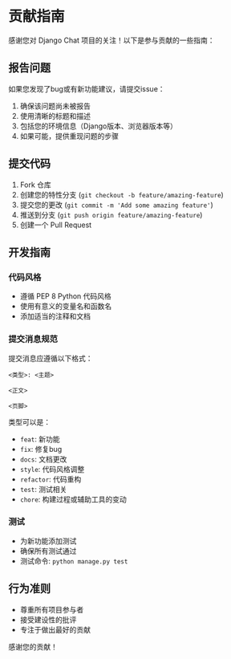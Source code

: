 # 贡献指南

感谢您对 Django Chat 项目的关注！以下是参与贡献的一些指南：

## 报告问题

如果您发现了bug或有新功能建议，请提交issue：

1. 确保该问题尚未被报告
2. 使用清晰的标题和描述
3. 包括您的环境信息（Django版本、浏览器版本等）
4. 如果可能，提供重现问题的步骤

## 提交代码

1. Fork 仓库
2. 创建您的特性分支 (`git checkout -b feature/amazing-feature`)
3. 提交您的更改 (`git commit -m 'Add some amazing feature'`)
4. 推送到分支 (`git push origin feature/amazing-feature`)
5. 创建一个 Pull Request

## 开发指南

### 代码风格

- 遵循 PEP 8 Python 代码风格
- 使用有意义的变量名和函数名
- 添加适当的注释和文档

### 提交消息规范

提交消息应遵循以下格式：

```
<类型>: <主题>

<正文>

<页脚>
```

类型可以是：
- `feat`: 新功能
- `fix`: 修复bug
- `docs`: 文档更改
- `style`: 代码风格调整
- `refactor`: 代码重构
- `test`: 测试相关
- `chore`: 构建过程或辅助工具的变动

### 测试

- 为新功能添加测试
- 确保所有测试通过
- 测试命令: `python manage.py test`

## 行为准则

- 尊重所有项目参与者
- 接受建设性的批评
- 专注于做出最好的贡献

感谢您的贡献！ 